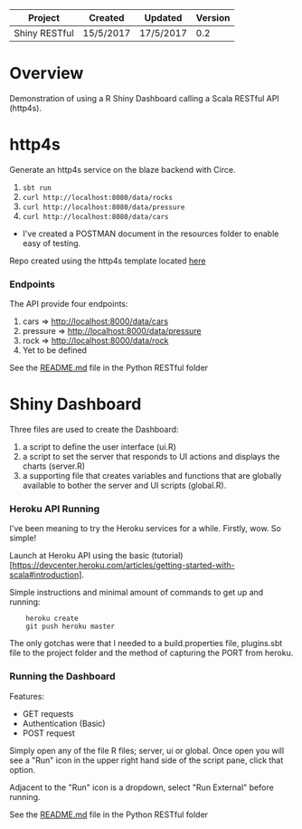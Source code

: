 
| Project       | Created   | Updated   | Version |
|---------------|-----------|-----------|---------|
| Shiny RESTful | 15/5/2017 | 17/5/2017 | 0.2     |

# Overview

Demonstration of using a R Shiny Dashboard calling a Scala RESTful API (http4s).

# http4s

Generate an http4s service on the blaze backend with Circe.

1.  `sbt run`
2.  `curl http://localhost:8080/data/rocks`
3.  `curl http://localhost:8080/data/pressure`
4.  `curl http://localhost:8080/data/cars`

*   I've created a POSTMAN document in the resources folder to enable easy of testing.

Repo created using the http4s template located [here](https://github.com/http4s/http4s.g8)

### Endpoints

The API provide four endpoints:

1. cars => [http://localhost:8000/data/cars](http://localhost:8000/data/cars)
2. pressure => [http://localhost:8000/data/pressure](http://localhost:8000/data/pressure)
3. rock => [http://localhost:8000/data/rock](http://localhost:8000/data/rock)
4. Yet to be defined

See the [README.md](PythonRESTful/README.md) file in the Python RESTful folder

# Shiny Dashboard

Three files are used to create the Dashboard:

1.  a script to define the user interface (ui.R)
2.  a script to set the server that responds to UI actions and displays the charts (server.R)
3.  a supporting file that creates variables and functions that are globally available to bother the server and UI scripts (global.R).

### Heroku API Running

I've been meaning to try the Heroku services for a while. Firstly, wow. So simple!

Launch at Heroku API using the basic (tutorial)[https://devcenter.heroku.com/articles/getting-started-with-scala#introduction].

Simple instructions and minimal amount of commands to get up and running:

```
    heroku create
    git push heroku master
```

The only gotchas were that I needed to a build.properties file, plugins.sbt file to the project folder and the method of capturing the PORT from heroku. 

### Running the Dashboard

Features:

*   GET requests
*   Authentication (Basic)
*   POST request

Simply open any of the file R files; server, ui or global. Once open you will see a "Run" icon in the upper right hand side of the script pane, click that option.

Adjacent to the "Run" icon is a dropdown, select "Run External" before running.

See the [README.md](ShinyRESTful/README.md) file in the Python RESTful folder
